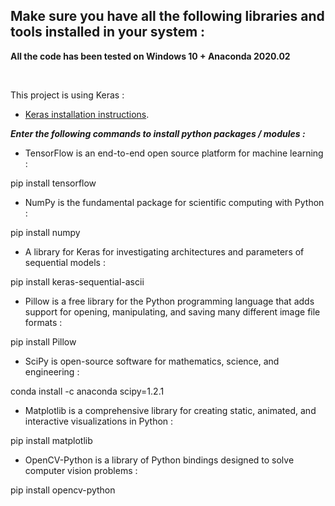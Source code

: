 ## Make sure you have all the following libraries and tools installed in your system :

__All the code has been tested on Windows 10 + Anaconda 2020.02__  

<br>

This project is using Keras :
* [Keras installation instructions](https://github.com/keras-team/keras#installation).

*__Enter the following commands to install python packages / modules :__*

* TensorFlow is an end-to-end open source platform for machine learning :  

pip install tensorflow

* NumPy is the fundamental package for scientific computing with Python :  

pip install numpy

* A library for Keras for investigating architectures and parameters of sequential models :  

pip install keras-sequential-ascii

* Pillow is a free library for the Python programming language that adds support for opening, manipulating, and saving many different image file formats :  

pip install Pillow

* SciPy is open-source software for mathematics, science, and engineering :  

conda install -c anaconda scipy=1.2.1

* Matplotlib is a comprehensive library for creating static, animated, and interactive visualizations in Python :  

pip install matplotlib

* OpenCV-Python is a library of Python bindings designed to solve computer vision problems :  

pip install opencv-python
